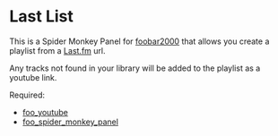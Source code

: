 # Last List

This is a Spider Monkey Panel for [foobar2000](https://www.foobar2000.org) that allows you create a playlist from a [Last.fm](https://www.Last.fm) url.

Any tracks not found in your library will be added to the playlist as a youtube link.

Required:
* [foo_youtube](https://www.foobar2000.org/components/view/foo_youtube)
* [foo_spider_monkey_panel](https://www.foobar2000.org/components/view/foo_spider_monkey_panel)

